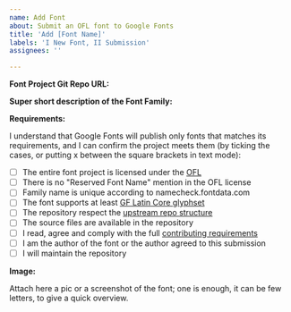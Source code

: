 ```yaml
---
name: Add Font
about: Submit an OFL font to Google Fonts
title: 'Add [Font Name]'
labels: 'I New Font, II Submission'
assignees: ''

---
```


**Font Project Git Repo URL:**


**Super short description of the Font Family:**


**Requirements:**

I understand that Google Fonts will publish only fonts that matches its requirements, and I can confirm the project meets them (by ticking the cases, or putting x between the square brackets in text mode):

- [ ] The entire font project is licensed under the [OFL](https://scripts.sil.org/cms/scripts/page.php?site_id=nrsi&id=OFL)
- [ ] There is no "Reserved Font Name" mention in the OFL license
- [ ] Family name is unique according to namecheck.fontdata.com
- [ ] The font supports at least [GF Latin Core glyphset](https://github.com/googlefonts/glyphsets/tree/main/GF_glyphsets/Latin/)
- [ ] The repository respect the [upstream repo structure](https://googlefonts.github.io/gf-guide/upstream.html)
- [ ] The source files are available in the repository
- [ ] I read, agree and comply with the full [contributing requirements](https://googlefonts.github.io/gf-guide/onboarding.html)
- [ ] I am the author of the font or the author agreed to this submission
- [ ] I will maintain the repository

**Image:**

Attach here a pic or a screenshot of the font; one is enough, it can be few letters, to give a quick overview.
